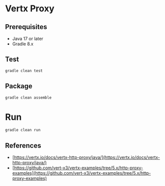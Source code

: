 # Vertx Proxy

## Prerequisites

- Java 17 or later
- Gradle 8.x

## Test

```bash
gradle clean test
```

## Package

```
gradle clean assemble
```

# Run

```bash
gradle clean run
```

## References

- [https://vertx.io/docs/vertx-http-proxy/java/](https://vertx.io/docs/vertx-http-proxy/java/)
- [https://github.com/vert-x3/vertx-examples/tree/5.x/http-proxy-examples](https://github.com/vert-x3/vertx-examples/tree/5.x/http-proxy-examples)
